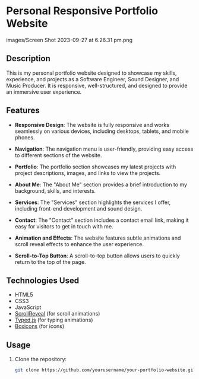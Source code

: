 # Personal Responsive Portfolio Website

images/Screen Shot 2023-09-27 at 6.26.31 pm.png

## Description

This is my personal portfolio website designed to showcase my skills, experience, and projects as a Software Engineer, Sound Designer, and Music Producer. It is responsive, well-structured, and designed to provide an immersive user experience.

## Features

- **Responsive Design**: The website is fully responsive and works seamlessly on various devices, including desktops, tablets, and mobile phones.

- **Navigation**: The navigation menu is user-friendly, providing easy access to different sections of the website.

- **Portfolio**: The portfolio section showcases my latest projects with project descriptions, images, and links to view the projects.

- **About Me**: The "About Me" section provides a brief introduction to my background, skills, and interests.

- **Services**: The "Services" section highlights the services I offer, including front-end development and sound design.

- **Contact**: The "Contact" section includes a contact email link, making it easy for visitors to get in touch with me.

- **Animation and Effects**: The website features subtle animations and scroll reveal effects to enhance the user experience.

- **Scroll-to-Top Button**: A scroll-to-top button allows users to quickly return to the top of the page.

## Technologies Used

- HTML5
- CSS3
- JavaScript
- [ScrollReveal](https://scrollrevealjs.org/) (for scroll animations)
- [Typed.js](https://github.com/mattboldt/typed.js/) (for typing animations)
- [Boxicons](https://boxicons.com/) (for icons)

## Usage

1. Clone the repository:

   ```bash
   git clone https://github.com/yourusername/your-portfolio-website.git

